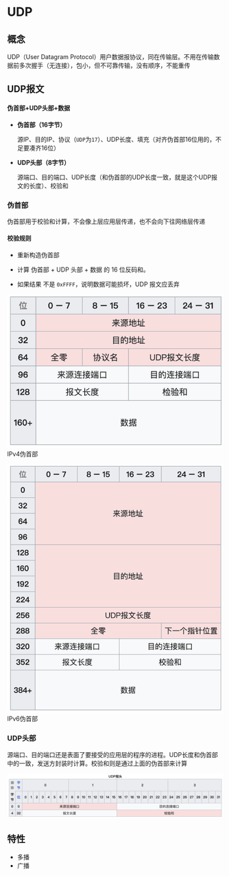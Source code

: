 # UDP

## 概念
UDP（User Datagram Protocol）用户数据报协议，同在传输层。不用在传输数据前多次握手（无连接），包小，但不可靠传输，没有顺序，不能重传

## UDP报文

#### 伪首部+UDP头部+数据
+ **伪首部（16字节）**
  
  源IP、目的IP、协议（`UDP`为`17`）、UDP长度、填充（对齐伪首部16位用的，不足要凑齐16位）

+ **UDP头部（8字节）**
 
  源端口、目的端口、UDP长度（和伪首部的UDP长度一致，就是这个UDP报文的长度）、校验和

### 伪首部

伪首部用于校验和计算，不会像上层应用层传递，也不会向下往网络层传递  

#### 校验规则

+ 重新构造伪首部

+ 计算 伪首部 + UDP 头部 + 数据 的 16 位反码和。

+ 如果结果 不是 `0xFFFF`，说明数据可能损坏，UDP 报文应丢弃

![IPv4伪首部](UDP/ipv4header.png)IPv4伪首部

![IPv6伪首部](UDP/ipv6header.png)IPv6伪首部



### UDP头部

源端口、目的端口还是表面了要接受的应用层的程序的进程。UDP长度和伪首部中的一致，发送方封装时计算。校验和则是通过上面的伪首部来计算

![UDP头部结构](UDP/image.png)


## 特性
+ 多播
+ 广播

